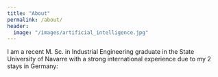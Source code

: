 ```yaml
---
title: "About"
permalink: /about/
header:
  image: "/images/artificial_intelligence.jpg"
---
```


I am a recent M. Sc. in Industrial Engineering graduate in the State University
of Navarre with a strong international experience due to my 2 stays in Germany:
